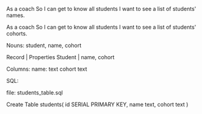 As a coach
So I can get to know all students
I want to see a list of students' names.

As a coach
So I can get to know all students
I want to see a list of students' cohorts.

Nouns:
student, name, cohort

Record   |   Properties
Student  | name, cohort

Columns:
name: text
cohort text

SQL:

file: students_table.sql

Create Table students(
    id SERIAL PRIMARY KEY,
    name text,
    cohort text
)






